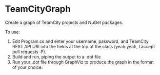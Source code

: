 TeamCityGraph
=============

Create a graph of TeamCity projects and NuGet packages.

To use:

1. Edit Program.cs and enter your username, password, and TeamCity REST API URI into the fields at the top of the class (yeah yeah, I accept pull requests :P).
2. Build and run, piping the output to a .dot file
3. Run your .dot file through GraphViz to produce the graph in the format of your choice.
